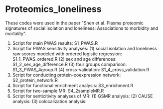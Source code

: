 # Proteomics_loneliness
These codes were used in the paper "Shen et al. Plasma proteomic signatures of social isolation and loneliness: Associations to morbidity and mortality".

1. Script for main PWAS results: S1_PWAS.R
2. Script for PWAS sensitivity analyses:
   (1) social isolation and loneliness raw scores modeled with ordered logistic regression: S1_1_PWAS_ordered.R
   (2) sex and age differences: S1_2_sex_age_difference.R
   (3) four groups comparison: S1_3_PWAS_4group.R
   (4) cross-validation: S1_4_cross_validation.R
3. Script for conducting protein-coexpression network: S2_protein_network.R
4. Script for functional enrichment analysis: S3_enrichment.R
5. Script for two-sample MR: S4_2sampleMR.R
6. Script for senticitivity analyses of MR:
   (1) GSMR analysis:
   (2) CAUSE analysis:
   (3) colocalization analysis: 
   
   
   
